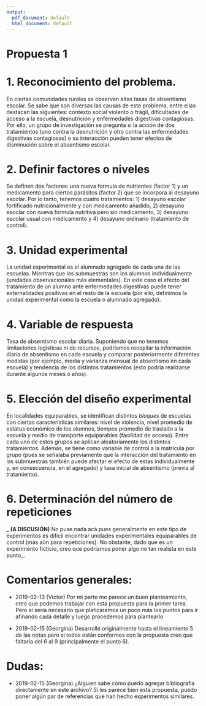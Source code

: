 ```yaml
---
output:
  pdf_document: default
  html_document: default
---
```

Propuesta 1
===================================

# 1. Reconocimiento del problema.
En ciertas comunidades rurales se observan altas tasas de absentismo escolar. Se sabe que son diversas las causas de este problema, entre ellas destacan las siguientes: contexto social violento o frágil, dificultades de acceso a la escuela, desnutrición y enfermedades digestivas contagiosas. Por ello, un grupo de investigación se pregunta si la acción de dos tratamientos (uno contra la desnutrición y otro contra las enfermedades digestivas contagiosas) o su interacción pueden tener efectos de disminución sobre el absentismo escolar.

<!--
## Preguntas
-->

# 2. Definir factores o niveles
Se definen dos factores: una nueva formula de nutrientes (factor 1) y un medicamento para ciertos parásitos (factor 2) que se incorpora al desayuno escolar. Por lo tanto, tenemos cuatro tratamientos: 1) desayuno escolar fortificado nutricionalmente y con medicamento añadido, 2) desayuno escolar con nueva fórmula nutritiva pero sin medicamento, 3) desayuno escolar usual con medicamento y 4) desayuno ordinario (tratamiento de control).

<!--	
## Preguntas
- 2019-02-13 (Víctor) ¿Entonces en este experimento lo que queremos medir es la parte de "desnutrición y enfermedades digestivas"? Es decir, ¿las demás variables; contexto social violeto o fragil, pobreza familiar y dificultades de acceso a la escuela serían aleatorizadas?

+ _2019-02-15 (Georgina) Más bien lo que se intenta medir con este experimento es el absentismo escolar originado por desnutrición y enfermedades digestivas. En relación con la segunda pregunta, estaba pensando en esas varibles como variables de control que nos permitan tener menos sesgos en la comparación de las escuelas. La aleatorización vendría dada en la asignación de los tratamientos. La aleatorización de las demás variables también sería necesaria pero en los estudios de este corte rara vez suele hacerse por cuestiones de logística, control y costos. De cualquier modo podemos ponerlas sólo habría que redactar el punto 6 considerando esto._
-->
# 3. Unidad experimental
La unidad experimental es el alumnado agregado de cada una de las escuelas. Mientras que las submuestras son los alumnos individualmente (unidades observacionales más elementales). En este caso el efecto del tratamiento de un alumno ante enfermedades digestivas puede tener externalidades positivas en el resto de la escuela (por ello, definimos la unidad experimental como la escuela o alumnado agregado).

<!--
## Preguntas
- 2019-02-13 (Víctor)  ¿Entonces tenemos que aleatorizar las escuelas de tal forma que en cada factor se tengan escuelas de todo tipo?

+ _2019-02-15 (Georgina) Creo que se contesta con lo que puse en la anterior._
-->

# 4. Variable de respuesta
Tasa de absentismo escolar diaria. Suponiendo que no tenemos limitaciones logísticas ni de recursos, podríamos recopilar la información diaria de absentismo en cada escuela y comparar posteriormente diferentes medidas (por ejemplo, media y varianza mensual de absentismo en cada escuela) y tendencia de los distintos tratamientos (esto podría realizarse durante algunos meses o años).

<!--
## Preguntas
- 2019-02-13 (Víctor)  ¿Serían observaciones mensuales para logarar 24 observaciones y despues promediar la tasa de absentismo? o ¿Calcularíamos la tasa de absentismo escolar media cada mes y evaluariamos la evolución de dicha tasa a lo largo de 24 meses?

+ _2019-02-15 (Georgina) Ambas opciones me parecen viables. Sin embargo, idealmente por cuestiones de costo la primera parecería mejor pero dado que es un ejemplo hipotético me parece que podríamos poner la segunda y justificar que la información medida a lo largo del tiempo puede tener menos probabilidades de errores por factores exógenos que una única medida cada mes._
-->
# 5. Elección del diseño experimental
En localidades equiparables, se identifican distintos _bloques_ de escuelas con ciertas características similares: nivel de violencia, nivel promedio de estatus económico de los alumnos, tiempos promedio de traslado a la escuela y medio de transporte equiparables (facilidad de acceso). Entre cada uno de estos grupos se aplican aleatoriamente los distintos tratamientos.
Además, se tiene como variable de control a la matrícula por grupo (pues se señalaba previamente que la interacción del tratamiento en las submuestras también puede afectar el efecto de estas individualmente y, en consecuencia, en el agregado) y tasa inicial de absentismo (previa al tratamiento). 

# 6. Determinación del número de repeticiones
_ **(A DISCUSIÓN)** No puse nada acá pues generalmente en este tipo de experimentos es dificil encontrar unidades experimentales equiparables de control (más aún para repeticiones). No obstante, dado que es un experimento ficticio, creo que podríamos poner algo no tan realista en este punto_.

# Comentarios generales:
- 2019-02-13 (Víctor) Por mi parte me parece un buen planteamiento, creo que podemos trabajar con esta propuesta para la primer tarea. Pero si sería necesario que platicaramos un poco más los puntos para ir afinando cada detalle y luego procedemos para plantearlo

- 2019-02-15 (Georgina) Desarrollé originalmente hasta el lineamiento 5 de las notas pero si todos están conformes con la propuesta creo que faltaría del 6 al 9 (principalmente el punto 6).

# Dudas:

- 2019-02-15 (Georgina) ¿Alguien sabe cómo puedo agregar bibliografía directamente en este archivo? Si les parece bien esta propuesta, puedo poner algún par de referencias que han hecho experimentos similares.  